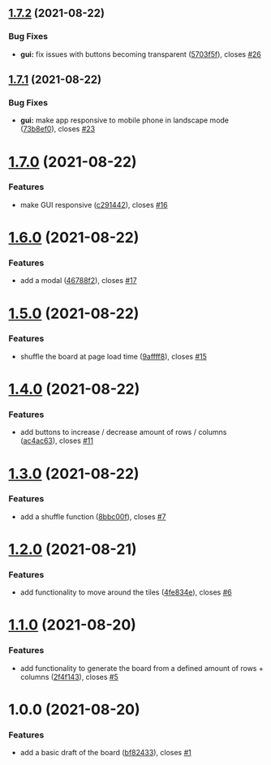 ## [1.7.2](https://github.com/osandell/react-n-puzzle/compare/v1.7.1...v1.7.2) (2021-08-22)


### Bug Fixes

* **gui:** fix issues with buttons becoming transparent ([5703f5f](https://github.com/osandell/react-n-puzzle/commit/5703f5f27c828c6aecc7cfc9a4fe43dfee27d22d)), closes [#26](https://github.com/osandell/react-n-puzzle/issues/26)

## [1.7.1](https://github.com/osandell/react-n-puzzle/compare/v1.7.0...v1.7.1) (2021-08-22)


### Bug Fixes

* **gui:** make app responsive to mobile phone in landscape mode ([73b8ef0](https://github.com/osandell/react-n-puzzle/commit/73b8ef0bddfe320494e57d2fbedfa0374b969771)), closes [#23](https://github.com/osandell/react-n-puzzle/issues/23)

# [1.7.0](https://github.com/osandell/react-n-puzzle/compare/v1.6.0...v1.7.0) (2021-08-22)


### Features

* make GUI responsive ([c291442](https://github.com/osandell/react-n-puzzle/commit/c29144270e159bd890f91bdf98d53866eeef7fba)), closes [#16](https://github.com/osandell/react-n-puzzle/issues/16)

# [1.6.0](https://github.com/osandell/react-n-puzzle/compare/v1.5.0...v1.6.0) (2021-08-22)


### Features

* add a modal ([46788f2](https://github.com/osandell/react-n-puzzle/commit/46788f21065e7baa0af0a97a77b00624ad1998a6)), closes [#17](https://github.com/osandell/react-n-puzzle/issues/17)

# [1.5.0](https://github.com/osandell/react-n-puzzle/compare/v1.4.0...v1.5.0) (2021-08-22)


### Features

* shuffle the board at page load time ([9affff8](https://github.com/osandell/react-n-puzzle/commit/9affff880bb3aba5c90dc891fcff37c09d23b6ab)), closes [#15](https://github.com/osandell/react-n-puzzle/issues/15)

# [1.4.0](https://github.com/osandell/react-n-puzzle/compare/v1.3.0...v1.4.0) (2021-08-22)


### Features

* add buttons to increase / decrease amount of rows / columns ([ac4ac63](https://github.com/osandell/react-n-puzzle/commit/ac4ac63a72fe9a06c529ddaec1fc1eb274e7246c)), closes [#11](https://github.com/osandell/react-n-puzzle/issues/11)

# [1.3.0](https://github.com/osandell/react-n-puzzle/compare/v1.2.0...v1.3.0) (2021-08-22)


### Features

* add a shuffle function ([8bbc00f](https://github.com/osandell/react-n-puzzle/commit/8bbc00f54a80ec5b6eb060f47a32332ee98b7709)), closes [#7](https://github.com/osandell/react-n-puzzle/issues/7)

# [1.2.0](https://github.com/osandell/react-n-puzzle/compare/v1.1.0...v1.2.0) (2021-08-21)


### Features

* add functionality to move around the tiles ([4fe834e](https://github.com/osandell/react-n-puzzle/commit/4fe834e8e013585e2589b5677a82a9b795abcf06)), closes [#6](https://github.com/osandell/react-n-puzzle/issues/6)

# [1.1.0](https://github.com/osandell/react-n-puzzle/compare/v1.0.0...v1.1.0) (2021-08-20)


### Features

* add functionality to generate the board from a defined amount of rows + columns ([2f4f143](https://github.com/osandell/react-n-puzzle/commit/2f4f143872b25a5e206ab4282a5f7f1419978695)), closes [#5](https://github.com/osandell/react-n-puzzle/issues/5)

# 1.0.0 (2021-08-20)


### Features

* add a basic draft of the board ([bf82433](https://github.com/osandell/react-n-puzzle/commit/bf8243315dda65b6da554c7dd7aa209d685ba63f)), closes [#1](https://github.com/osandell/react-n-puzzle/issues/1)
